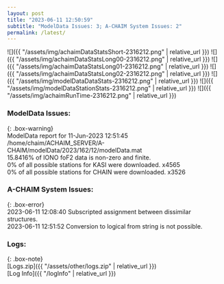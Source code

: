 ```yaml
---
layout: post
title: "2023-06-11 12:50:59"
subtitle: "ModelData Issues: 3; A-CHAIM System Issues: 2"
permalink: /latest/
---
```


![]({{ "/assets/img/achaimDataStatsShort-2316212.png" | relative_url }})
![]({{ "/assets/img/achaimDataStatsLong00-2316212.png" | relative_url }})
![]({{ "/assets/img/achaimDataStatsLong01-2316212.png" | relative_url }})
![]({{ "/assets/img/achaimDataStatsLong02-2316212.png" | relative_url }})
![]({{ "/assets/img/modelDataDataStats-2316212.png" | relative_url }})
![]({{ "/assets/img/modelDataStationStats-2316212.png" | relative_url }})
![]({{ "/assets/img/achaimRunTime-2316212.png" | relative_url }})


### ModelData Issues:  
  
{: .box-warning}  
 ModelData report for 11-Jun-2023 12:51:45   
 /home/chaim/ACHAIM_SERVER/A-CHAIM/modelData/2023/162/12/modelData.mat   
 15.8416% of IONO foF2 data is non-zero and finite.   
 0% of all possible stations for KASI were downloaded. x4565   
 0% of all possible stations for CHAIN were downloaded. x3526   
  
### A-CHAIM System Issues:  
  
{: .box-error}  
2023-06-11 12:08:40 Subscripted assignment between dissimilar structures.  
2023-06-11 12:51:52 Conversion to logical from string is not possible.  

### Logs:  
  
{: .box-note}  
[Logs.zip]({{ "/assets/other/logs.zip" | relative_url }})  
[Log Info]({{ "/logInfo" | relative_url }})  
